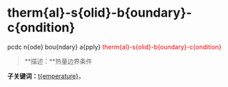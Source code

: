 # therm{al}-s{olid}-b{oundary}-c{ondition}
pcdc n{ode} bou{ndary} a{pply} <span style='color: red;'>therm{al}-s{olid}-b{oundary}-c{ondition}</span>
> **描述：**热量边界条件

**子关键词：**[t{emperature}](n{ode}/bou{ndary}/a{pply}/therm{al}-s{olid}-b{oundary}-c{ondition}/t{emperature}/)，
